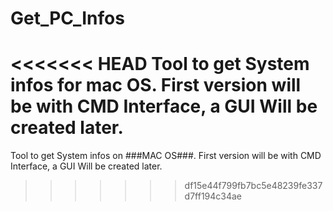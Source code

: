 # Get_PC_Infos
<<<<<<< HEAD
Tool to get System infos for mac OS. First version will be with CMD Interface, a GUI Will be created later. 
=======
Tool to get System infos on ###MAC OS###. First version will be with CMD Interface, a GUI Will be created later. 
>>>>>>> df15e44f799fb7bc5e48239fe337d7ff194c34ae
